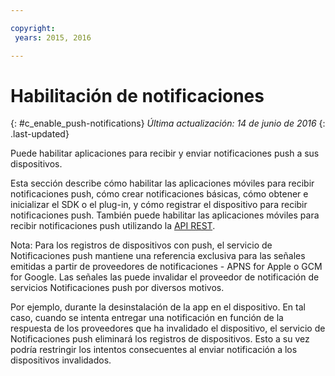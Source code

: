 ```yaml
---

copyright:
 years: 2015, 2016

---
```


# Habilitación de notificaciones
{: #c_enable_push-notifications}
*Última actualización: 14 de junio de 2016*
{: .last-updated}

Puede habilitar aplicaciones para recibir y enviar notificaciones push a sus dispositivos.

Esta sección describe cómo habilitar las aplicaciones móviles para recibir notificaciones push, cómo crear notificaciones básicas, cómo obtener e inicializar el SDK o el plug-in, y cómo registrar el dispositivo para recibir notificaciones push. También puede habilitar las aplicaciones móviles para recibir notificaciones push utilizando la [API REST](t_restapi.html).

Nota: Para los registros de dispositivos con push, el servicio de Notificaciones push mantiene una referencia exclusiva para las señales emitidas a partir de proveedores de notificaciones -
APNS for Apple o GCM for Google. Las señales las puede invalidar el proveedor de notificación de servicios Notificaciones push por diversos motivos. 

Por ejemplo, durante la desinstalación de la app en el dispositivo. En tal caso, cuando se intenta entregar una notificación en función de la respuesta de los proveedores que ha invalidado el dispositivo, el servicio de Notificaciones push eliminará los registros de dispositivos. Esto a su vez podría restringir los intentos consecuentes al enviar notificación a los dispositivos invalidados.
